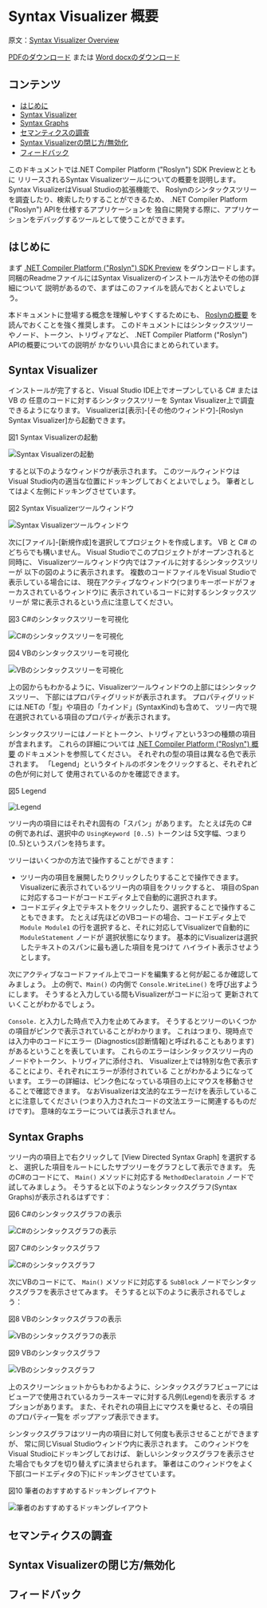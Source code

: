 # Syntax Visualizer 概要

原文：[Syntax Visualizer Overview](http://roslyn.codeplex.com/wikipage?title=Syntax%20Visualizer)

[PDFのダウンロード](http://www.codeplex.com/Download?ProjectName=roslyn&DownloadId=823148)
または
[Word docxのダウンロード](http://www.codeplex.com/Download?ProjectName=roslyn&DownloadId=823147)

## コンテンツ

* [はじめに](#getting_started)
* [Syntax Visualizer](#syntax_visualizer)
* [Syntax Graphs](#syntax_graphs)
* [セマンティクスの調査](#inspecting_semantics)
* [Syntax Visualizerの閉じ方/無効化](#closing_disabling_syntax_visualizer)
* [フィードバック](#feedback)

このドキュメントでは.NET Compiler Platform ("Roslyn") SDK Previewとともに
リリースされるSyntax Visualizerツールについての概要を説明します。
Syntax VisualizerはVisual Studioの拡張機能で、
Roslynのシンタックスツリーを調査したり、検索したりすることができるため、
.NET Compiler Platform ("Roslyn") APIを仕様するアプリケーションを
独自に開発する際に、アプリケーションをデバッグするツールとして使うことができます。

## <a name="getting_started"></a> はじめに

まず
[.NET Compiler Platform ("Roslyn") SDK Preview](http://go.microsoft.com/fwlink/?LinkId=394641)
をダウンロードします。
同梱のReadmeファイルにはSyntax Visualizerのインストール方法やその他の詳細について
説明があるので、まずはこのファイルを読んでおくとよいでしょう。

本ドキュメントに登場する概念を理解しやすくするためにも、
[Roslynの概要](overview.md) を読んでおくことを強く推奨します。
このドキュメントにはシンタックスツリーやノード、トークン、トリヴィアなど、
.NET Compiler Platform ("Roslyn") APIの概要についての説明が
かなりいい具合にまとめられています。

## <a name="syntax_visualizer"></a> Syntax Visualizer

インストールが完了すると、Visual Studio IDE上でオープンしている C# または VB の
任意のコードに対するシンタックスツリーを
Syntax Visualizer上で調査できるようになります。
Visualizerは[表示]-[その他のウィンドウ]-[Roslyn Syntax Visualizer]から起動できます。

図1 Syntax Visualizerの起動

![Syntax Visualizerの起動](img/syntax_visualizer01.png)

すると以下のようなウィンドウが表示されます。
このツールウィンドウはVisual Studio内の適当な位置にドッキングしておくとよいでしょう。
筆者としてはよく左側にドッキングさせています。

図2 Syntax Visualizerツールウィンドウ

![Syntax Visualizerツールウィンドウ](img/syntax_visualizer02.png)

次に[ファイル]-[新規作成]を選択してプロジェクトを作成します。
VB と C# のどちらでも構いません。
Visual Studioでこのプロジェクトがオープンされると同時に、
Visualizerツールウィンドウ内ではファイルに対するシンタックスツリーが
以下の図のように表示されます。
複数のコードファイルをVisual Studioで表示している場合には、
現在アクティブなウィンドウ(つまりキーボードがフォーカスされているウィンドウ)に
表示されているコードに対するシンタックスツリーが
常に表示されるという点に注意してください。

図3 C#のシンタックスツリーを可視化

![C#のシンタックスツリーを可視化](img/syntax_visualizer03.png)

図4 VBのシンタックスツリーを可視化

![VBのシンタックスツリーを可視化](img/syntax_visualizer04.png)

上の図からもわかるように、Visualizerツールウィンドウの上部にはシンタックスツリー、
下部にはプロパティグリッドが表示されます。
プロパティグリッドには.NETの「型」や項目の「カインド」(SyntaxKind)も含めて、
ツリー内で現在選択されている項目のプロパティが表示されます。

シンタックスツリーにはノードとトークン、トリヴィアという3つの種類の項目が含まれます。
これらの詳細については [.NET Compiler Platform ("Roslyn") 概要](overview.md)
のドキュメントを参照してください。
それぞれの型の項目は異なる色で表示されます。
「Legend」というタイトルのボタンをクリックすると、それぞれどの色が何に対して
使用されているのかを確認できます。

図5 Legend

![Legend](img/syntax_visualizer05.png)

ツリー内の項目にはそれぞれ固有の「スパン」があります。
たとえば先の C# の例であれば、選択中の `UsingKeyword [0..5)` トークンは
5文字幅、つまり[0..5)というスパンを持ちます。

ツリーはいくつかの方法で操作することができます：

* ツリー内の項目を展開したりクリックしたりすることで操作できます。
  Visualizerに表示されているツリー内の項目をクリックすると、
  項目のSpanに対応するコードがコードエディタ上で自動的に選択されます。
* コードエディタ上でテキストをクリックしたり、選択することで操作することもできます。
  たとえば先ほどのVBコードの場合、コードエディタ上で `Module Module1`
  の行を選択すると、それに対応してVisualizerで自動的に `ModuleStatement` ノードが
  選択状態になります。
  基本的にVisualizerは選択したテキストのスパンに最も適した項目を見つけて
  ハイライト表示させようとします。

次にアクティブなコードファイル上でコードを編集すると何が起こるか確認してみましょう。
上の例で、`Main()` の内側で `Console.WriteLine()` を呼び出すようにします。
そうすると入力している間もVisualizerがコードに沿って
更新されていくことがわかるでしょう。

`Console.` と入力した時点で入力を止めてみます。
そうするとツリーのいくつかの項目がピンクで表示されていることがわかります。
これはつまり、現時点では入力中のコードにエラー
(Diagnostics(診断情報)と呼ばれることもあります)
があるということを表しています。
これらのエラーはシンタックスツリー内のノードやトークン、トリヴィアに添付され、
Visualizer上では特別な色で表示することにより、それぞれにエラーが添付されている
ことがわかるようになっています。
エラーの詳細は、ピンク色になっている項目の上にマウスを移動させることで確認できます。
なおVisualizerは文法的なエラーだけを表示していることに注意してください
(つまり入力されたコードの文法エラーに関連するものだけです)。
意味的なエラーについては表示されません。

## <a name="syntax_graphs"></a> Syntax Graphs

ツリー内の項目上で右クリックして [View Directed Syntax Graph] を選択すると、
選択した項目をルートにしたサブツリーをグラフとして表示できます。
先のC#のコードにて、 `Main()` メソッドに対応する
`MethodDeclaratoin` ノードで試してみましょう。
そうすると以下のようなシンタックスグラフ(Syntax Graphs)が表示されるはずです：

図6 C#のシンタックスグラフの表示

![C#のシンタックスグラフの表示](img/syntax_visualizer06.png)

図7 C#のシンタックスグラフ

![C#のシンタックスグラフ](img/syntax_visualizer07.png)

次にVBのコードにて、 `Main()` メソッドに対応する
`SubBlock` ノードでシンタックスグラフを表示させてみます。
そうすると以下のように表示されるでしょう：

図8 VBのシンタックスグラフの表示

![VBのシンタックスグラフの表示](img/syntax_visualizer08.png)

図9 VBのシンタックスグラフ

![VBのシンタックスグラフ](img/syntax_visualizer09.png)

上のスクリーンショットからもわかるように、シンタックスグラフビューアには
ビューアで使用されているカラースキーマに対する凡例(Legend)を表示する
オプションがあります。
また、それぞれの項目上にマウスを乗せると、その項目のプロパティ一覧を
ポップアップ表示できます。

シンタックスグラフはツリー内の項目に対して何度も表示させることができますが、
常に同じVisual Studioウィンドウ内に表示されます。
このウィンドウをVisual Studioにドッキングしておけば、
新しいシンタックスグラフを表示させた場合でもタブを切り替えずに済ませられます。
筆者はこのウィンドウをよく下部(コードエディタの下)にドッキングさせています。

図10 筆者のおすすめするドッキングレイアウト

![筆者のおすすめするドッキングレイアウト](img/syntax_visualizer10.png)

## <a name="inspecting_semantics"></a> セマンティクスの調査


## <a name="closing_disabling_syntax_visualizer"></a> Syntax Visualizerの閉じ方/無効化


## <a name="feedback"></a> フィードバック
